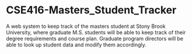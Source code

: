 # CSE416-Masters_Student_Tracker
A web system to keep track of the masters student at Stony Brook University, where graduate M.S. students will be able to keep track of their degree requirements and course plan. Graduate program directors will be able to look up student data and modify them accordingly.
